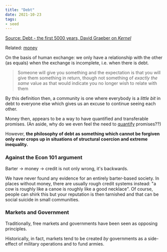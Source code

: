 ```yaml
---
title: "Debt"
date: 2021-10-23
tags:
- seed
---
```


[Source: Debt - the first 5000 years, David Graeber on *Kernel*](https://kernel.community/en/learn/module-2/debt)

Related: [money](thoughts/money.md)

On the basis of human exchange: we only have a relationship with the other (as equals) when the exchange is incomplete, i.e. when there is debt.

> Someone will give you something and the expectation is that you will give them something in return, though not something of _exactly the same_ value as that would indicate you no longer wish to relate with them

By this definition then, a community is one where everybody is a *little bit* in debt to everyone else which gives us an excuse to continue seeing each other.

Money then, appears to be a way to have quantified and transferable promises. (An aside, why do we even feel the need to [quantify](thoughts/quantization.md) promises??)

However, **the philosophy of debt as something which cannot be forgiven only ever crops up in situations of structural coercion and extreme inequality.**

### Against the Econ 101 argument
Barter → money → credit is not only wrong, it's backwards.

We have never found any evidence for an entirely barter-based society. In places without money, there are usually rough credit systems instead: "a cow is roughly like a canoe is roughly like a good necklace". Of course, people can shirk this but your reputation is then tarnished and that can be social suicide in small communities.

### Markets and Government
Traditionally, free markets and governments have been seen as opposing principles.

Historically, in fact, markets tend to be created _by_ governments as a side-effect of military operations and to fund armies.